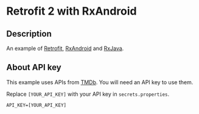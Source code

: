 # Retrofit 2 with RxAndroid

## Description

An example of [Retrofit](https://github.com/square/retrofit), [RxAndroid](https://github.com/ReactiveX/RxAndroid) and [RxJava](https://github.com/ReactiveX/RxJava).

## About API key

This example uses APIs from [TMDb](https://www.themoviedb.org/documentation/api). You will need an API key to use them. 

Replace `[YOUR_API_KEY]` with your API key in `secrets.properties`. 
```
API_KEY=[YOUR_API_KEY]
```
